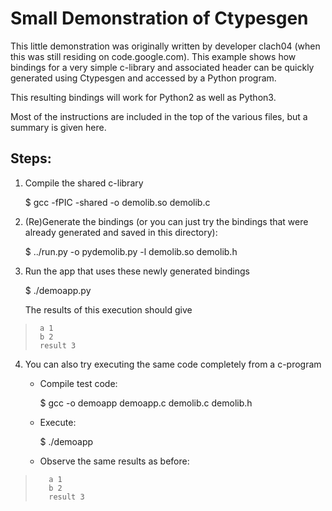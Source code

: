 Small Demonstration of Ctypesgen
================================

This little demonstration was originally written by developer clach04 (when this
was still residing on code.google.com).  This example shows how bindings for a
very simple c-library and associated header can be quickly generated using
Ctypesgen and accessed by a Python program.

This resulting bindings will work for Python2 as well as Python3.

Most of the instructions are included in the top of the various files, but a
summary is given here.


Steps:
----------
 1. Compile the shared c-library

      $ gcc -fPIC -shared -o demolib.so demolib.c

 2. (Re)Generate the bindings (or you can just try the bindings that were
    already generated and saved in this directory):

      $ ../run.py -o pydemolib.py -l demolib.so demolib.h

 3. Run the app that uses these newly generated bindings

      $ ./demoapp.py

    The results of this execution should give

>      a 1
>      b 2
>      result 3

 4. You can also try executing the same code completely from a c-program

    - Compile test code:

        $ gcc -o demoapp demoapp.c  demolib.c demolib.h

    - Execute:

        $ ./demoapp

    - Observe the same results as before:

>        a 1
>        b 2
>        result 3
